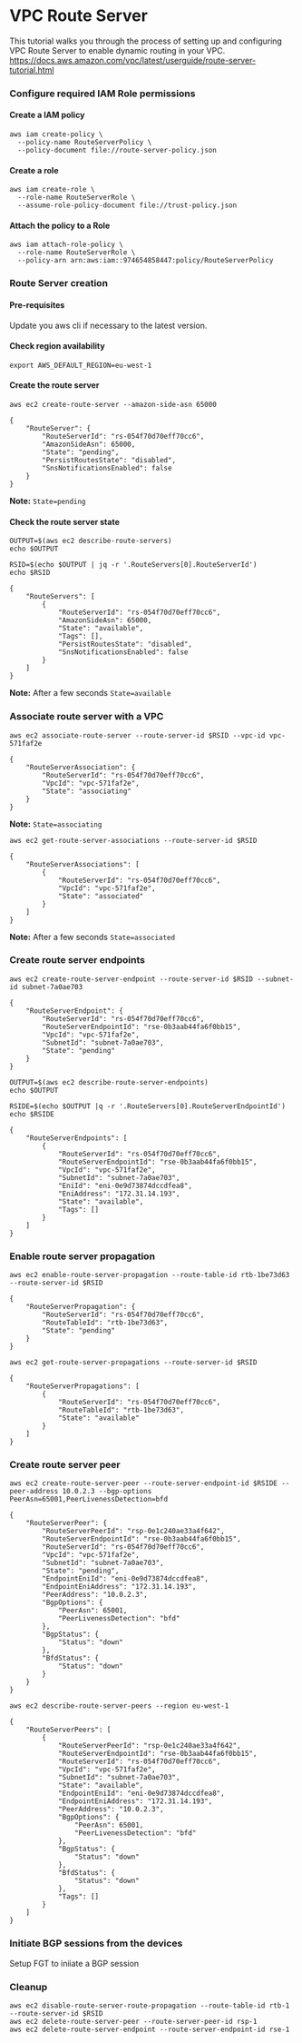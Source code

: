 # VPC Route Server
This tutorial walks you through the process of setting up and configuring VPC Route Server to enable dynamic routing in your VPC. <br>
https://docs.aws.amazon.com/vpc/latest/userguide/route-server-tutorial.html
### Configure required IAM Role permissions 
#### Create a IAM policy
```
aws iam create-policy \
  --policy-name RouteServerPolicy \
  --policy-document file://route-server-policy.json
```
#### Create a role
```
aws iam create-role \
  --role-name RouteServerRole \
  --assume-role-policy-document file://trust-policy.json
```
#### Attach the policy to a Role
```
aws iam attach-role-policy \
  --role-name RouteServerRole \
  --policy-arn arn:aws:iam::974654858447:policy/RouteServerPolicy
```
### Route Server creation
#### Pre-requisites
Update you aws cli if necessary to the latest version.

#### Check region availability
```
export AWS_DEFAULT_REGION=eu-west-1
```
#### Create the route server
```
aws ec2 create-route-server --amazon-side-asn 65000
```
```
{
    "RouteServer": {
        "RouteServerId": "rs-054f70d70eff70cc6",
        "AmazonSideAsn": 65000,
        "State": "pending",
        "PersistRoutesState": "disabled",
        "SnsNotificationsEnabled": false
    }
}
```
**Note:** `State=pending`
#### Check the route server state
```
OUTPUT=$(aws ec2 describe-route-servers)
echo $OUTPUT
```
```
RSID=$(echo $OUTPUT | jq -r '.RouteServers[0].RouteServerId')
echo $RSID
```
```
{
    "RouteServers": [
        {
            "RouteServerId": "rs-054f70d70eff70cc6",
            "AmazonSideAsn": 65000,
            "State": "available",
            "Tags": [],
            "PersistRoutesState": "disabled",
            "SnsNotificationsEnabled": false
        }
    ]
}
```
**Note:** After a few seconds `State=available`

### Associate route server with a VPC
```
aws ec2 associate-route-server --route-server-id $RSID --vpc-id vpc-571faf2e
```
```
{
    "RouteServerAssociation": {
        "RouteServerId": "rs-054f70d70eff70cc6",
        "VpcId": "vpc-571faf2e",
        "State": "associating"
    }
}
```
**Note:** `State=associating`

```
aws ec2 get-route-server-associations --route-server-id $RSID
```
```
{
    "RouteServerAssociations": [
        {
            "RouteServerId": "rs-054f70d70eff70cc6",
            "VpcId": "vpc-571faf2e",
            "State": "associated"
        }
    ]
}
```
**Note:** After a few seconds `State=associated`
### Create route server endpoints
```
aws ec2 create-route-server-endpoint --route-server-id $RSID --subnet-id subnet-7a0ae703
```
```
{
    "RouteServerEndpoint": {
        "RouteServerId": "rs-054f70d70eff70cc6",
        "RouteServerEndpointId": "rse-0b3aab44fa6f0bb15",
        "VpcId": "vpc-571faf2e",
        "SubnetId": "subnet-7a0ae703",
        "State": "pending"
    }
}
```
```
OUTPUT=$(aws ec2 describe-route-server-endpoints)
echo $OUTPUT
```
```
RSIDE=$(echo $OUTPUT |q -r '.RouteServers[0].RouteServerEndpointId')
echo $RSIDE
```
```
{
    "RouteServerEndpoints": [
        {
            "RouteServerId": "rs-054f70d70eff70cc6",
            "RouteServerEndpointId": "rse-0b3aab44fa6f0bb15",
            "VpcId": "vpc-571faf2e",
            "SubnetId": "subnet-7a0ae703",
            "EniId": "eni-0e9d73874dccdfea8",
            "EniAddress": "172.31.14.193",
            "State": "available",
            "Tags": []
        }
    ]
}
```
### Enable route server propagation 
```
aws ec2 enable-route-server-propagation --route-table-id rtb-1be73d63 --route-server-id $RSID
```
```
{
    "RouteServerPropagation": {
        "RouteServerId": "rs-054f70d70eff70cc6",
        "RouteTableId": "rtb-1be73d63",
        "State": "pending"
    }
}
```
```
aws ec2 get-route-server-propagations --route-server-id $RSID 
```
```
{
    "RouteServerPropagations": [
        {
            "RouteServerId": "rs-054f70d70eff70cc6",
            "RouteTableId": "rtb-1be73d63",
            "State": "available"
        }
    ]
}
```
### Create route server peer
```
aws ec2 create-route-server-peer --route-server-endpoint-id $RSIDE --peer-address 10.0.2.3 --bgp-options PeerAsn=65001,PeerLivenessDetection=bfd
```
```
{
    "RouteServerPeer": {
        "RouteServerPeerId": "rsp-0e1c240ae33a4f642",
        "RouteServerEndpointId": "rse-0b3aab44fa6f0bb15",
        "RouteServerId": "rs-054f70d70eff70cc6",
        "VpcId": "vpc-571faf2e",
        "SubnetId": "subnet-7a0ae703",
        "State": "pending",
        "EndpointEniId": "eni-0e9d73874dccdfea8",
        "EndpointEniAddress": "172.31.14.193",
        "PeerAddress": "10.0.2.3",
        "BgpOptions": {
            "PeerAsn": 65001,
            "PeerLivenessDetection": "bfd"
        },
        "BgpStatus": {
            "Status": "down"
        },
        "BfdStatus": {
            "Status": "down"
        }
    }
}
```
```
aws ec2 describe-route-server-peers --region eu-west-1
```
```
{
    "RouteServerPeers": [
        {
            "RouteServerPeerId": "rsp-0e1c240ae33a4f642",
            "RouteServerEndpointId": "rse-0b3aab44fa6f0bb15",
            "RouteServerId": "rs-054f70d70eff70cc6",
            "VpcId": "vpc-571faf2e",
            "SubnetId": "subnet-7a0ae703",
            "State": "available",
            "EndpointEniId": "eni-0e9d73874dccdfea8",
            "EndpointEniAddress": "172.31.14.193",
            "PeerAddress": "10.0.2.3",
            "BgpOptions": {
                "PeerAsn": 65001,
                "PeerLivenessDetection": "bfd"
            },
            "BgpStatus": {
                "Status": "down"
            },
            "BfdStatus": {
                "Status": "down"
            },
            "Tags": []
        }
    ]
}
```
### Initiate BGP sessions from the devices
Setup FGT to iniiate a BGP session


### Cleanup
```
aws ec2 disable-route-server-route-propagation --route-table-id rtb-1 --route-server-id $RSID
aws ec2 delete-route-server-peer --route-server-peer-id rsp-1
aws ec2 delete-route-server-endpoint --route-server-endpoint-id rse-1
